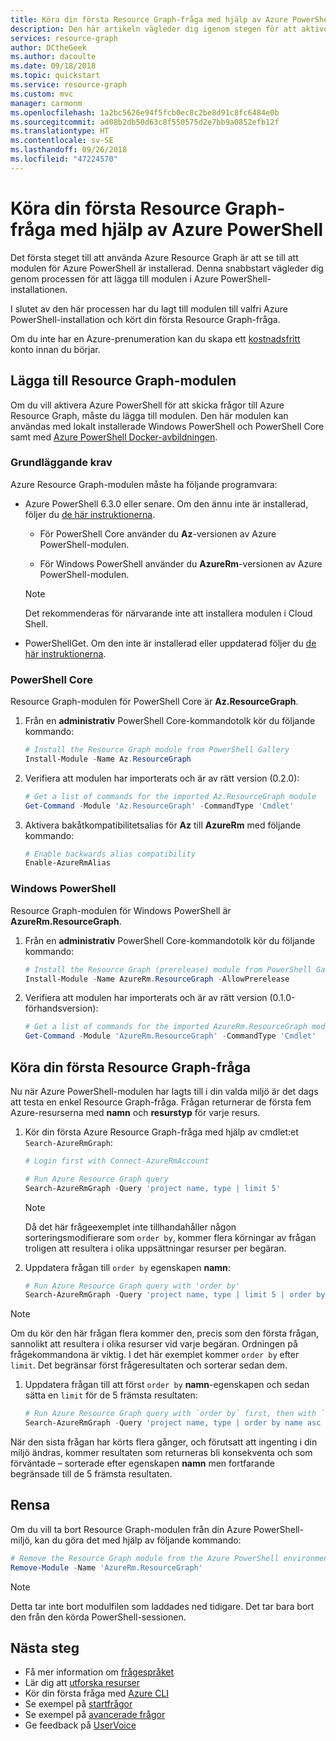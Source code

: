 ```yaml
---
title: Köra din första Resource Graph-fråga med hjälp av Azure PowerShell
description: Den här artikeln vägleder dig igenom stegen för att aktivera Resource Graph-modulen för Azure PowerShell och köra din första fråga.
services: resource-graph
author: DCtheGeek
ms.author: dacoulte
ms.date: 09/18/2018
ms.topic: quickstart
ms.service: resource-graph
ms.custom: mvc
manager: carmonm
ms.openlocfilehash: 1a2bc5626e94f5fcb0ec8c2be8d91c8fc6484e0b
ms.sourcegitcommit: ad08b2db50d63c8f550575d2e7bb9a0852efb12f
ms.translationtype: HT
ms.contentlocale: sv-SE
ms.lasthandoff: 09/26/2018
ms.locfileid: "47224570"
---
```

# <a name="run-your-first-resource-graph-query-using-azure-powershell"></a>Köra din första Resource Graph-fråga med hjälp av Azure PowerShell

Det första steget till att använda Azure Resource Graph är att se till att modulen för Azure PowerShell är installerad. Denna snabbstart vägleder dig genom processen för att lägga till modulen i Azure PowerShell-installationen.

I slutet av den här processen har du lagt till modulen till valfri Azure PowerShell-installation och kört din första Resource Graph-fråga.

Om du inte har en Azure-prenumeration kan du skapa ett [kostnadsfritt](https://azure.microsoft.com/free/) konto innan du börjar.

## <a name="add-the-resource-graph-module"></a>Lägga till Resource Graph-modulen

Om du vill aktivera Azure PowerShell för att skicka frågor till Azure Resource Graph, måste du lägga till modulen. Den här modulen kan användas med lokalt installerade Windows PowerShell och PowerShell Core samt med [Azure PowerShell Docker-avbildningen](https://hub.docker.com/r/azuresdk/azure-powershell/).

### <a name="base-requirements"></a>Grundläggande krav

Azure Resource Graph-modulen måste ha följande programvara:

- Azure PowerShell 6.3.0 eller senare. Om den ännu inte är installerad, följer du [de här instruktionerna](/powershell/azure/install-azurerm-ps).

  - För PowerShell Core använder du **Az**-versionen av Azure PowerShell-modulen.

  - För Windows PowerShell använder du **AzureRm**-versionen av Azure PowerShell-modulen.

  > [!NOTE]
  > Det rekommenderas för närvarande inte att installera modulen i Cloud Shell.

- PowerShellGet. Om den inte är installerad eller uppdaterad följer du [de här instruktionerna](/powershell/gallery/installing-psget).

### <a name="powershell-core"></a>PowerShell Core

Resource Graph-modulen för PowerShell Core är **Az.ResourceGraph**.

1. Från en **administrativ** PowerShell Core-kommandotolk kör du följande kommando:

   ```powershell
   # Install the Resource Graph module from PowerShell Gallery
   Install-Module -Name Az.ResourceGraph
   ```

1. Verifiera att modulen har importerats och är av rätt version (0.2.0):

   ```powershell
   # Get a list of commands for the imported Az.ResourceGraph module
   Get-Command -Module 'Az.ResourceGraph' -CommandType 'Cmdlet'
   ```

1. Aktivera bakåtkompatibilitetsalias för **Az** till **AzureRm** med följande kommando:

   ```powershell
   # Enable backwards alias compatibility
   Enable-AzureRmAlias
   ```

### <a name="windows-powershell"></a>Windows PowerShell

Resource Graph-modulen för Windows PowerShell är **AzureRm.ResourceGraph**.

1. Från en **administrativ** PowerShell Core-kommandotolk kör du följande kommando:

   ```powershell
   # Install the Resource Graph (prerelease) module from PowerShell Gallery
   Install-Module -Name AzureRm.ResourceGraph -AllowPrerelease
   ```

1. Verifiera att modulen har importerats och är av rätt version (0.1.0-förhandsversion):

   ```powershell
   # Get a list of commands for the imported AzureRm.ResourceGraph module
   Get-Command -Module 'AzureRm.ResourceGraph' -CommandType 'Cmdlet'
   ```

## <a name="run-your-first-resource-graph-query"></a>Köra din första Resource Graph-fråga

Nu när Azure PowerShell-modulen har lagts till i din valda miljö är det dags att testa en enkel Resource Graph-fråga. Frågan returnerar de första fem Azure-resurserna med **namn** och **resurstyp** för varje resurs.

1. Kör din första Azure Resource Graph-fråga med hjälp av cmdlet:et `Search-AzureRmGraph`:

   ```powershell
   # Login first with Connect-AzureRmAccount

   # Run Azure Resource Graph query
   Search-AzureRmGraph -Query 'project name, type | limit 5'
   ```

   > [!NOTE]
   > Då det här frågeexemplet inte tillhandahåller någon sorteringsmodifierare som `order by`, kommer flera körningar av frågan troligen att resultera i olika uppsättningar resurser per begäran.

1. Uppdatera frågan till `order by` egenskapen **namn**:

   ```powershell
   # Run Azure Resource Graph query with 'order by'
   Search-AzureRmGraph -Query 'project name, type | limit 5 | order by name asc'
   ```

  > [!NOTE]
  > Om du kör den här frågan flera kommer den, precis som den första frågan, sannolikt att resultera i olika resurser vid varje begäran. Ordningen på frågekommandona är viktig. I det här exemplet kommer `order by` efter `limit`. Det begränsar först frågeresultaten och sorterar sedan dem.

1. Uppdatera frågan till att först `order by` **namn**-egenskapen och sedan sätta en `limit` för de 5 främsta resultaten:

   ```powershell
   # Run Azure Resource Graph query with `order by` first, then with `limit`
   Search-AzureRmGraph -Query 'project name, type | order by name asc | limit 5'
   ```

När den sista frågan har körts flera gånger, och förutsatt att ingenting i din miljö ändras, kommer resultaten som returneras bli konsekventa och som förväntade – sorterade efter egenskapen **namn** men fortfarande begränsade till de 5 främsta resultaten.

## <a name="cleanup"></a>Rensa

Om du vill ta bort Resource Graph-modulen från din Azure PowerShell-miljö, kan du göra det med hjälp av följande kommando:

```powershell
# Remove the Resource Graph module from the Azure PowerShell environment
Remove-Module -Name 'AzureRm.ResourceGraph'
```

> [!NOTE]
> Detta tar inte bort modulfilen som laddades ned tidigare. Det tar bara bort den från den körda PowerShell-sessionen.

## <a name="next-steps"></a>Nästa steg

- Få mer information om [frågespråket](./concepts/query-language.md)
- Lär dig att [utforska resurser](./concepts/explore-resources.md)
- Kör din första fråga med [Azure CLI](first-query-azurecli.md)
- Se exempel på [startfrågor](./samples/starter.md)
- Se exempel på [avancerade frågor](./samples/advanced.md)
- Ge feedback på [UserVoice](https://feedback.azure.com/forums/915958-azure-governance)